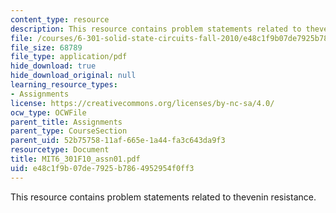 ```yaml
---
content_type: resource
description: This resource contains problem statements related to thevenin resistance.
file: /courses/6-301-solid-state-circuits-fall-2010/e48c1f9b07de7925b7864952954f0ff3_MIT6_301F10_assn01.pdf
file_size: 68789
file_type: application/pdf
hide_download: true
hide_download_original: null
learning_resource_types:
- Assignments
license: https://creativecommons.org/licenses/by-nc-sa/4.0/
ocw_type: OCWFile
parent_title: Assignments
parent_type: CourseSection
parent_uid: 52b75758-11af-665e-1a44-fa3c643da9f3
resourcetype: Document
title: MIT6_301F10_assn01.pdf
uid: e48c1f9b-07de-7925-b786-4952954f0ff3
---
```

This resource contains problem statements related to thevenin resistance.